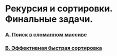 # Рекурсия и сортировки. Финальные задачи.

### [A. Поиск в сломанном массиве](https://github.com/bitbybit/algorithms/blob/main/recursion_final/broken_array_search/)

### [B. Эффективная быстрая сортировка](https://github.com/bitbybit/algorithms/blob/main/recursion_final/quick_sort_effective/)
